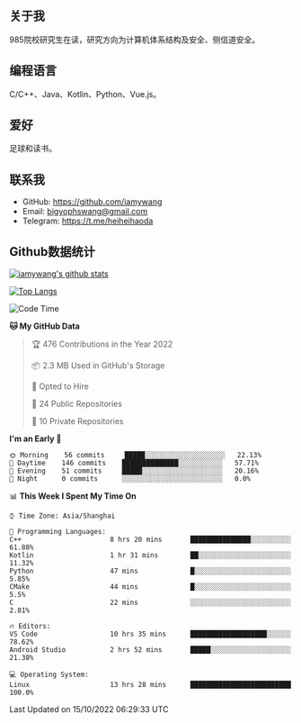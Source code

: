 ## 关于我

985院校研究生在读，研究方向为计算机体系结构及安全、侧信道安全。

## 编程语言

C/C++、Java、Kotlin、Python、Vue.js。

## 爱好

足球和读书。

## 联系我

- GitHub: https://github.com/iamywang
- Email: bigyophswang@gmail.com
- Telegram: https://t.me/heiheihaoda

## Github数据统计

[![iamywang's github stats](https://github-readme-stats.vercel.app/api?username=iamywang&count_private=true&show_icons=true)]()

[![Top Langs](https://github-readme-stats.vercel.app/api/top-langs/?username=iamywang&layout=compact)]()

<!--START_SECTION:waka-->
![Code Time](http://img.shields.io/badge/Code%20Time-606%20hrs%2051%20mins-blue)

**🐱 My GitHub Data** 

> 🏆 476 Contributions in the Year 2022
 > 
> 📦 2.3 MB Used in GitHub's Storage 
 > 
> 💼 Opted to Hire
 > 
> 📜 24 Public Repositories 
 > 
> 🔑 10 Private Repositories  
 > 
**I'm an Early 🐤** 

```text
🌞 Morning    56 commits     █████░░░░░░░░░░░░░░░░░░░░   22.13% 
🌆 Daytime    146 commits    ██████████████░░░░░░░░░░░   57.71% 
🌃 Evening    51 commits     █████░░░░░░░░░░░░░░░░░░░░   20.16% 
🌙 Night      0 commits      ░░░░░░░░░░░░░░░░░░░░░░░░░   0.0%

```


📊 **This Week I Spent My Time On** 

```text
⌚︎ Time Zone: Asia/Shanghai

💬 Programming Languages: 
C++                      8 hrs 20 mins       ███████████████░░░░░░░░░░   61.88% 
Kotlin                   1 hr 31 mins        ██░░░░░░░░░░░░░░░░░░░░░░░   11.32% 
Python                   47 mins             █░░░░░░░░░░░░░░░░░░░░░░░░   5.85% 
CMake                    44 mins             █░░░░░░░░░░░░░░░░░░░░░░░░   5.5% 
C                        22 mins             ░░░░░░░░░░░░░░░░░░░░░░░░░   2.81%

🔥 Editors: 
VS Code                  10 hrs 35 mins      ███████████████████░░░░░░   78.62% 
Android Studio           2 hrs 52 mins       █████░░░░░░░░░░░░░░░░░░░░   21.38%

💻 Operating System: 
Linux                    13 hrs 28 mins      █████████████████████████   100.0%

```


 Last Updated on 15/10/2022 06:29:33 UTC
<!--END_SECTION:waka-->
